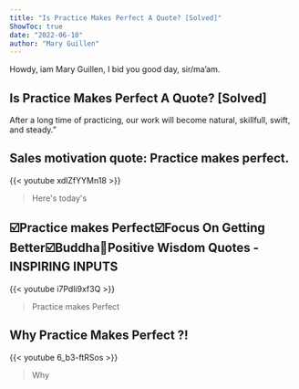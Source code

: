 ```yaml
---
title: "Is Practice Makes Perfect A Quote? [Solved]"
ShowToc: true 
date: "2022-06-10"
author: "Mary Guillen" 
---
```


Howdy, iam Mary Guillen, I bid you good day, sir/ma’am.
## Is Practice Makes Perfect A Quote? [Solved]
After a long time of practicing, our work will become natural, skillfull, swift, and steady.”

## Sales motivation quote: Practice makes perfect.
{{< youtube xdlZfYYMn18 >}}
>Here's today's 

## ☑️Practice makes Perfect☑️Focus On Getting Better☑️Buddha💞Positive Wisdom Quotes - INSPIRING INPUTS
{{< youtube i7Pdli9xf3Q >}}
>Practice makes Perfect

## Why Practice Makes Perfect ?!
{{< youtube 6_b3-ftRSos >}}
>Why 

